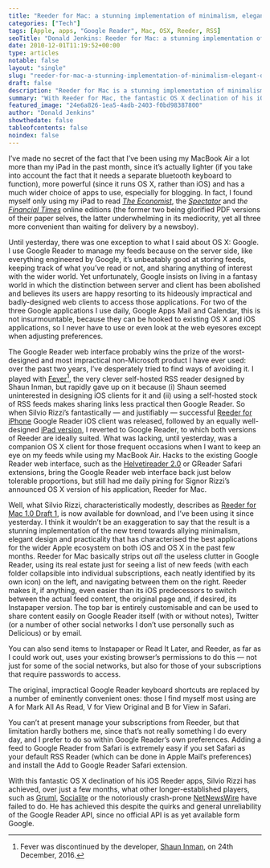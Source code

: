 ```yaml
---
title: "Reeder for Mac: a stunning implementation of minimalism, elegant design and practicality in one RSS client"
categories: ["Tech"]
tags: [Apple, apps, "Google Reader", Mac, OSX, Reeder, RSS]
seoTitle: "Donald Jenkins: Reeder for Mac: a stunning implementation of minimalism, elegant design and practicality in one RSS client"
date: 2010-12-01T11:19:52+00:00
type: articles
notable: false
layout: "single"
slug: "reeder-for-mac-a-stunning-implementation-of-minimalism-elegant-design-and-practicality-in-one-rss-client"
draft: false
description: "Reeder for Mac is a stunning implementation of minimalism, elegant design and practicality in one RSS client, achieved despite the quirks and general unreliability of the Google Reader API"
summary: "With Reeder for Mac, the fantastic OS X declination of his iOS Reeder apps, Silvio Rizzi has achieved, over just a few months, what other longer-established players, such as Gruml, Socialite or the notoriously crash-prone NetNewsWire have failed to do. He has achieved this despite the quirks and general unreliability of the Google Reader API, since no official API is as yet available from Google."
featured_image: "24e6a826-1ea5-4adb-2403-f0bd98387800"
author: "Donald Jenkins"
showthedate: false
tableofcontents: false
noindex: false
---
```


I’ve made no secret of the fact that I’ve been using my MacBook Air a lot more than my iPad in the past month, since it’s actually lighter (if you take into account the fact that it needs a separate bluetooth keyboard to function), more powerful (since it runs OS X, rather than iOS) and has a much wider choice of apps to use, especially for blogging. In fact, I found myself only using my iPad to read _[The Economist](https://itunes.apple.com/us/app/the-economist-on-ipad/id400660644?mt=8)_, the _[Spectator](https://itunes.apple.com/au/app/the-spectator/id324859560?mt=8)_ and _the [Financial Times](https://itunes.apple.com/us/app/financial-times-ipad-edition/id370723705?mt=8)_ online editions (the former two being glorified PDF versions of their paper selves, the latter underwhelming in its mediocrity, yet all three more convenient than waiting for delivery by a newsboy).

Until yesterday, there was one exception to what I said about OS X: Google. I use Google Reader to manage my feeds because on the server side, like everything engineered by Google, it’s unbeatably good at storing feeds, keeping track of what you’ve read or not, and sharing anything of interest with the wider world. Yet unfortunately, Google insists on living in a fantasy world in which the distinction between server and client has been abolished and believes its users are happy resorting to its hideously impractical and badly-designed web clients to access those applications. For two of the three Google applications I use daily, Google Apps Mail and Calendar, this is not insurmountable, because they can be hooked to existing OS X and iOS applications, so I never have to use or even look at the web eyesores except when adjusting preferences.

The Google Reader web interface probably wins the prize of the worst-designed and most impractical non-Microsoft product I have ever used: over the past two years, I’ve desperately tried to find ways of avoiding it. I played with [Fever](https://web.archive.org/web/20220306021248/https://shauninman.com/archive/2016/12/24/goodbye_mint_goodbye_fever)[^1], the very clever self-hosted RSS reader designed by Shaun Inman, but rapidly gave up on it because (i) Shaun seemed uninterested in designing iOS clients for it and (ii) using a self-hosted stock of RSS feeds makes sharing links less practical then Google Reader. So when Silvio Rizzi’s fantastically — and justifiably — successful [Reeder for iPhone](https://itunes.apple.com/us/app/reeder/id325502379?mt=8) Google Reader iOS client was released, followed by an equally well-designed [iPad version](https://itunes.apple.com/us/app/reeder-for-ipad/id375661689?mt=8), I reverted to Google Reader, to which both versions of Reeder are ideally suited. What was lacking, until yesterday, was a companion OS X client for those frequent occasions when I want to keep an eye on my feeds while using my MacBook Air. Hacks to the existing Google Reader web interface, such as the [Helvetireader 2.0](https://github.com/ronny/helvetireader-safari-extension) or GReader Safari extensions, bring the Google Reader web interface back just below tolerable proportions, but still had me daily pining for Signor Rizzi’s announced OS X version of his application, Reeder for Mac.

Well, what Silvio Rizzi, characteristically modestly, describes as [Reeder for Mac 1.0 Draft 1](https://web.archive.org/web/20110529041147/https://madeatgloria.com/brewery), is now available for download, and I’ve been using it since yesterday. I think it wouldn’t be an exaggeration to say that the result is a stunning implementation of the new trend towards allying minimalism, elegant design and practicality that has characterised the best applications for the wider Apple ecosystem on both iOS and OS X in the past few months. Reeder for Mac basically strips out _all_ the useless clutter in Google Reader, using its real estate just for seeing a list of new feeds (with each folder collapsible into individual subscriptions, each neatly identified by its own icon) on the left, and navigating between them on the right. Reeder makes it, if anything, even easier than its iOS predecessors to switch between the actual feed content, the original page and, if desired, its Instapaper version. The top bar is entirely customisable and can be used to share content easily on Google Reader itself (with or without notes), Twitter (or a number of other social networks I don’t use personally such as Delicious) or by email.

You can also send items to Instapaper or Read It Later, and Reeder, as far as I could work out, uses your existing browser’s permissions to do this — not just for some of the social networks, but also for those of your subscriptions that require passwords to access.

The original, impractical Google Reader keyboard shortcuts are replaced by a number of eminently convenient ones: those I find myself most using are A for Mark All As Read, V for View Original and B for View in Safari.

You can’t at present manage your subscriptions from Reeder, but that limitation hardly bothers me, since that’s not really something I do every day, and I prefer to do so within Google Reader’s own preferences. Adding a feed to Google Reader from Safari is extremely easy if you set Safari as your default RSS Reader (which can be done in Apple Mail’s preferences) and install the Add to Google Reader Safari extension.

With this fantastic OS X declination of his iOS Reeder apps, Silvio Rizzi has achieved, over just a few months, what other longer-established players, such as [Gruml](https://web.archive.org/web/20220126201637/https://www.grumlapp.com), [Socialite](https://web.archive.org/web/20091227000301/https://www.realmacsoftware.com/socialite/) or the notoriously crash-prone [NetNewsWire](https://netnewswire.com/) have failed to do. He has achieved this despite the quirks and general unreliability of the Google Reader API, since no official API is as yet available form Google.

[^1]: Fever was discontinued by the developer, [Shaun Inman](https://twitter.com/shauninman), on 24th December, 2016.
